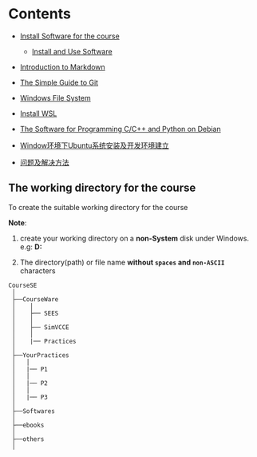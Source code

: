
# Contents

* [Install Software for the course](./doc/InstallSoftware.md)

  * [Install and Use Software](./doc/InstallUseSoftware.md)

* [Introduction to Markdown](./doc/Introduction2Markdown(Chinese).md) 

* [The Simple Guide to Git](./doc/TheSimpleGit(Chinese).md) 

* [Windows File System](./doc/WindowsFileSystem.md)

* [Install WSL](./doc/GuideWSL(Chinese).md) 

* [The Software for Programming C/C++ and  Python on Debian](./doc/softwares_debian.md)

* [Window环境下Ubuntu系统安装及开发环境建立](./doc/Ubuntu-Python-CPP(Chinese).md)

* [问题及解决方法](./doc/Problem_Solution.md)

## The working directory for the course

To create the suitable working directory for the course

**Note**: 

1. create your working directory on a **non-System** disk under Windows. e.g: **D:**

2. The directory(path) or file name **without `spaces` and `non-ASCII`** characters 


```
CourseSE
 │
 ├──CourseWare
 │    │
 │    ├── SEES
 │    │      
 │    ├── SimVCCE
 │    │
 │    |── Practices
 │        
 ├──YourPractices
 │   │ 
 │   |── P1
 │   │ 
 │   |── P2
 │   │ 
 │   |── P3
 │   
 ├──Softwares
 │
 ├──ebooks
 │
 ├──others
 │
``` 